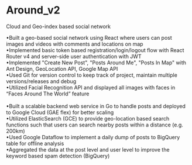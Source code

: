 # Around_v2
Cloud and Geo-index based social network <br />

•Built a geo-based social network using React where users can post images and videos with comments and locations on map <br />
•Implemented basic token based registration/login/logout flow with React Router v4 and server-side user authentication with JWT <br />
•Implemented "Create New Post", "Posts Around Me", "Posts In Map" with Ant Design, GeoLocation API, Google Map API <br />
•Used Git for version control to keep track of project, maintain multiple versions/releases and debug <br />
•Utilized Facial Recognition API and displayed all images with faces in “Faces Around The World” feature <br />
<br />
•Built a scalable backend web service in Go to handle posts and deployed to Google Cloud (GAE flex) for better scaling <br />
•Utilized ElasticSearch (GCE) to provide geo-location based search functions such that users can search nearby posts within a distance (e.g. 200km) <br />
•Used Google Dataflow to implement a daily dump of posts to BigQuery table for offline analysis <br />
•Aggregated the data at the post level and user level to improve the keyword based spam detection (BigQuery) <br />
